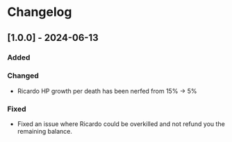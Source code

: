# Changelog

## [1.0.0] - 2024-06-13
### Added

### Changed
- Ricardo HP growth per death has been nerfed from 15% -> 5%

### Fixed
- Fixed an issue where Ricardo could be overkilled and not refund you the remaining balance.
